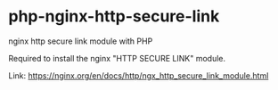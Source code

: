 # php-nginx-http-secure-link
 nginx http secure link module with PHP

Required to install the nginx "HTTP SECURE LINK" module.

Link: https://nginx.org/en/docs/http/ngx_http_secure_link_module.html
